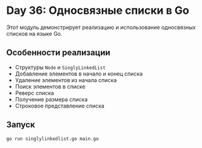 # Day 36: Односвязные списки в Go

Этот модуль демонстрирует реализацию и использование односвязных списков на языке Go.

## Особенности реализации

- Структуры `Node` и `SinglyLinkedList`
- Добавление элементов в начало и конец списка
- Удаление элементов из начала списка
- Поиск элементов в списке
- Реверс списка
- Получение размера списка
- Строковое представление списка

## Запуск

```bash
go run singlylinkedlist.go main.go